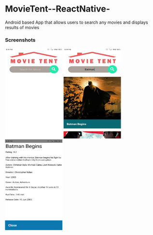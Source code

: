 # MovieTent--ReactNative-
Android based App that allows users to search any movies and displays results of movies
### Screenshots
<p>
  <img src="sampleSS/home.jpg" alt="Home Screen" width="190" height="300">
  <img src="sampleSS/search_results.jpg" alt="Results"  width="190" height="300">
  <img src="sampleSS/result_1.jpg" alt="Search Results" width="190" height="300">
</p>
